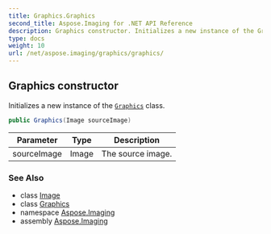 ```yaml
---
title: Graphics.Graphics
second_title: Aspose.Imaging for .NET API Reference
description: Graphics constructor. Initializes a new instance of the Graphics class
type: docs
weight: 10
url: /net/aspose.imaging/graphics/graphics/
---
```

## Graphics constructor

Initializes a new instance of the [`Graphics`](../) class.

```csharp
public Graphics(Image sourceImage)
```

| Parameter | Type | Description |
| --- | --- | --- |
| sourceImage | Image | The source image. |

### See Also

* class [Image](../../image/)
* class [Graphics](../)
* namespace [Aspose.Imaging](../../graphics/)
* assembly [Aspose.Imaging](../../../)


